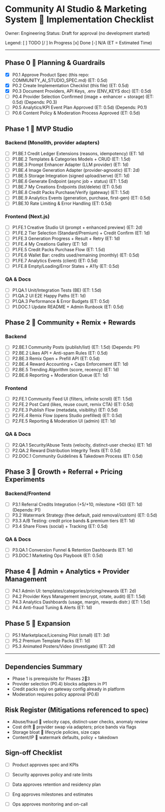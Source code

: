 # Community AI Studio & Marketing System  Implementation Checklist

Owner: Engineering
Status: Draft for approval (no development started)

Legend: [ ] TODO  [/ ] In Progress  [x] Done  [-] N/A  (ET = Estimated Time)

---

## Phase 0  Planning & Guardrails
- [x] P0.1 Approve Product Spec (this repo: COMMUNITY_AI_STUDIO_SPEC.md)  (ET: 0.5d)
- [x] P0.2 Create Implementation Checklist (this file)  (ET: 0.5d)
- [x] P0.3 Document Providers, API Keys, .env (ENV_KEYS doc)  (ET: 0.5d)
- [ ] P0.4 Provider Selection Confirmed (image + enhancer + storage)  (ET: 0.5d)  (Depends: P0.3)
- [ ] P0.5 Analytics/KPI Event Plan Approved  (ET: 0.5d)  (Depends: P0.1)
- [ ] P0.6 Content Policy & Moderation Process Approved  (ET: 0.5d)

## Phase 1  MVP Studio
### Backend (Monolith, provider adapters)
- [ ] P1.BE.1 Credit Ledger Extensions (reasons, idempotency)  (ET: 1d)
- [ ] P1.BE.2 Templates & Categories Models + CRUD  (ET: 1.5d)
- [ ] P1.BE.3 Prompt Enhancer Adapter (LLM provider)  (ET: 1d)
- [ ] P1.BE.4 Image Generation Adapter (provider-agnostic)  (ET: 2d)
- [ ] P1.BE.5 Storage Integration (signed upload/serve)  (ET: 1d)
- [ ] P1.BE.6 Generate Endpoint (async job + status)  (ET: 1.5d)
- [ ] P1.BE.7 My Creations Endpoints (list/delete)  (ET: 0.5d)
- [ ] P1.BE.8 Credit Packs Purchase/Verify (gateway)  (ET: 1.5d)
- [ ] P1.BE.9 Analytics Events (generation, purchase, first-gen)  (ET: 0.5d)
- [ ] P1.BE.10 Rate Limiting & Error Handling  (ET: 0.5d)

### Frontend (Next.js)
- [ ] P1.FE.1 Creative Studio UI (prompt + enhanced preview)  (ET: 2d)
- [ ] P1.FE.2 Tier Selection (Standard/Premium) + Credit Confirm  (ET: 1d)
- [ ] P1.FE.3 Generation Progress + Result + Retry  (ET: 1d)
- [ ] P1.FE.4 My Creations Gallery  (ET: 1d)
- [ ] P1.FE.5 Credit Packs Purchase Flow  (ET: 1.5d)
- [ ] P1.FE.6 Wallet Bar: credits used/remaining (monthly)  (ET: 0.5d)
- [ ] P1.FE.7 Analytics Events (client)  (ET: 0.5d)
- [ ] P1.FE.8 Empty/Loading/Error States + A11y  (ET: 0.5d)

### QA & Docs
- [ ] P1.QA.1 Unit/Integration Tests (BE)  (ET: 1.5d)
- [ ] P1.QA.2 UI E2E Happy Paths  (ET: 1d)
- [ ] P1.QA.3 Performance & Error Budgets  (ET: 0.5d)
- [ ] P1.DOC.1 Update README + Admin Runbook  (ET: 0.5d)

## Phase 2  Community + Remix + Rewards
### Backend
- [ ] P2.BE.1 Community Posts (publish/list)  (ET: 1.5d)  (Depends: P1)
- [ ] P2.BE.2 Likes API + Anti-spam Rules  (ET: 0.5d)
- [ ] P2.BE.3 Remix Open + Prefill API  (ET: 0.5d)
- [ ] P2.BE.4 Reward Accounting + Caps Enforcement  (ET: 1d)
- [ ] P2.BE.5 Trending Algorithm (score, recency)  (ET: 1d)
- [ ] P2.BE.6 Reporting + Moderation Queue  (ET: 1d)

### Frontend
- [ ] P2.FE.1 Community Feed UI (filters, infinite scroll)  (ET: 1.5d)
- [ ] P2.FE.2 Post Card (likes, reuse count, remix CTA)  (ET: 0.5d)
- [ ] P2.FE.3 Publish Flow (metadata, visibility)  (ET: 0.5d)
- [ ] P2.FE.4 Remix Flow (opens Studio prefilled)  (ET: 0.5d)
- [ ] P2.FE.5 Reporting & Moderation UI (admin)  (ET: 1d)

### QA & Docs
- [ ] P2.QA.1 Security/Abuse Tests (velocity, distinct-user checks)  (ET: 1d)
- [ ] P2.QA.2 Reward Distribution Integrity Tests  (ET: 0.5d)
- [ ] P2.DOC.1 Community Guidelines & Takedown Process  (ET: 0.5d)

## Phase 3  Growth + Referral + Pricing Experiments
### Backend/Frontend
- [ ] P3.1 Referral Credits Integration (+5/+10, milestone +50)  (ET: 1d)  (Depends: P1)
- [ ] P3.2 Watermark Strategy (free default, paid removal/custom)  (ET: 0.5d)
- [ ] P3.3 A/B Testing: credit price bands & premium tiers  (ET: 1d)
- [ ] P3.4 Share Flows (social) + Tracking  (ET: 0.5d)

### QA & Docs
- [ ] P3.QA.1 Conversion Funnel & Retention Dashboards  (ET: 1d)
- [ ] P3.DOC.1 Marketing Ops Playbook  (ET: 0.5d)

## Phase 4  Admin + Analytics + Provider Management
- [ ] P4.1 Admin UI: templates/categories/pricing/rewards  (ET: 2d)
- [ ] P4.2 Provider Keys Management (encrypt, rotate, audit)  (ET: 1.5d)
- [ ] P4.3 Analytics Dashboards (usage, margin, rewards distr.)  (ET: 1.5d)
- [ ] P4.4 Anti-fraud Tuning & Alerts  (ET: 1d)

## Phase 5  Expansion
- [ ] P5.1 Marketplace/Licensing Pilot (small)  (ET: 3d)
- [ ] P5.2 Premium Template Packs  (ET: 1d)
- [ ] P5.3 Animated Posters/Video (investigate)  (ET: 2d)

---

## Dependencies Summary
- Phase 1 is prerequisite for Phases 23
- Provider selection (P0.4) blocks adapters in P1
- Credit packs rely on gateway config already in platform
- Moderation requires policy approval (P0.6)

## Risk Register (Mitigations referenced to spec)
- Abuse/fraud  velocity caps, distinct-user checks, anomaly review
- Cost drift  provider swap via adapters; price bands via flags
- Storage bloat  lifecycle policies, size caps
- Content/IP  watermark defaults, policy + takedown

## Sign-off Checklist
- [ ] Product approves spec and KPIs
- [ ] Security approves policy and rate limits
- [ ] Data approves retention and residency plan
- [ ] Eng approves milestones and estimates
- [ ] Ops approves monitoring and on-call

